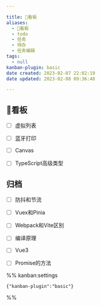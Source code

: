```yaml
---

title: 🔲看板
aliases:
  - 🔲看板
  - todo
  - 任务
  - 待办
  - 任务编辑
tags:
  - null
kanban-plugin: basic
date created: 2023-02-07 22:02:19
date updated: 2023-02-08 09:36:48

---
```


## 🔲看板

- [ ] 虚拟列表
- [ ] 蓝牙打印
- [ ] Canvas
- [ ] TypeScript高级类型


## 归档

- [ ] 防抖和节流
- [ ] Vuex和Pinia
- [ ] Webpack和Vite区别
- [ ] 编译原理
- [ ] Vue3
- [ ] Promise的方法




%% kanban:settings
```
{"kanban-plugin":"basic"}
```
%%